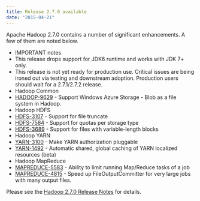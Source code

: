 ```yaml
---
title: Release 2.7.0 available
date: "2015-04-21"
---
```

<!---
  Licensed under the Apache License, Version 2.0 (the "License");
  you may not use this file except in compliance with the License.
  You may obtain a copy of the License at

   http://www.apache.org/licenses/LICENSE-2.0

  Unless required by applicable law or agreed to in writing, software
  distributed under the License is distributed on an "AS IS" BASIS,
  WITHOUT WARRANTIES OR CONDITIONS OF ANY KIND, either express or implied.
  See the License for the specific language governing permissions and
  limitations under the License. See accompanying LICENSE file.
-->

Apache Hadoop 2.7.0 contains a number of significant enhancements. A few
of them are noted below.

-   IMPORTANT notes
-   This release drops support for JDK6 runtime and works with JDK
7+ only.
-   This release is not yet ready for production use. Critical
issues are being ironed out via testing and downstream adoption.
Production users should wait for a 2.7.1/2.7.2 release.
-   Hadoop Common
-   [HADOOP-9629](https://issues.apache.org/jira/browse/HADOOP-9629) -
Support Windows Azure Storage - Blob as a file system in Hadoop.
-   Hadoop HDFS
-   [HDFS-3107](https://issues.apache.org/jira/browse/HDFS-3107) -
Support for file truncate
-   [HDFS-7584](https://issues.apache.org/jira/browse/HDFS-7584) -
Support for quotas per storage type
-   [HDFS-3689](https://issues.apache.org/jira/browse/HDFS-3689) -
Support for files with variable-length blocks
-   Hadoop YARN
-   [YARN-3100](https://issues.apache.org/jira/browse/YARN-3100) -
Make YARN authorization pluggable
-   [YARN-1492](https://issues.apache.org/jira/browse/YARN-1492) -
Automatic shared, global caching of YARN localized resources
(beta)
-   Hadoop MapReduce
-   [MAPREDUCE-5583](https://issues.apache.org/jira/browse/MAPREDUCE-5583) -
Ability to limit running Map/Reduce tasks of a job
-   [MAPREDUCE-4815](https://issues.apache.org/jira/browse/MAPREDUCE-4815) -
Speed up FileOutputCommitter for very large jobs with many
output files.

Please see the [Hadoop 2.7.0 Release
Notes](https://hadoop.apache.org/docs/r2.7.0/hadoop-project-dist/hadoop-common/releasenotes.html)
for details.

